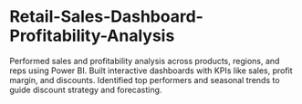 # Retail-Sales-Dashboard-Profitability-Analysis
Performed sales and profitability analysis across products, regions, and reps using Power BI. Built interactive dashboards with KPIs like sales, profit margin, and discounts. Identified top performers and seasonal trends to guide discount strategy and forecasting.
